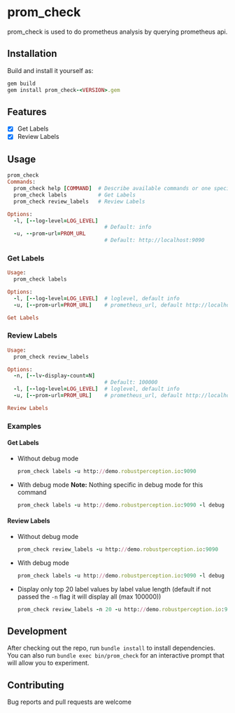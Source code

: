 # prom_check

prom_check is used to do prometheus analysis by querying prometheus api.

## Installation

Build and install it yourself as:

```ruby
gem build
gem install prom_check-<VERSION>.gem
```

## Features

- [x] Get Labels
- [x] Review Labels

## Usage

```ruby
prom_check
Commands:
  prom_check help [COMMAND]  # Describe available commands or one specific command
  prom_check labels          # Get Labels
  prom_check review_labels   # Review Labels

Options:
  -l, [--log-level=LOG_LEVEL]  
                               # Default: info
  -u, --prom-url=PROM_URL      
                               # Default: http://localhost:9090
```

### Get Labels

```ruby
Usage:
  prom_check labels

Options:
  -l, [--log-level=LOG_LEVEL]  # loglevel, default info
  -u, [--prom-url=PROM_URL]    # prometheus_url, default http://localhost:9090

Get Labels
```

### Review Labels

```ruby
Usage:
  prom_check review_labels

Options:
  -n, [--lv-display-count=N]
                               # Default: 100000
  -l, [--log-level=LOG_LEVEL]  # loglevel, default info
  -u, [--prom-url=PROM_URL]    # prometheus_url, default http://localhost:9090

Review Labels
```

### Examples

#### Get Labels

- Without debug mode

    ```ruby
    prom_check labels -u http://demo.robustperception.io:9090
    ```

- With debug mode
    **Note:** Nothing specific in debug mode for this command

    ```ruby
    prom_check labels -u http://demo.robustperception.io:9090 -l debug
    ```

#### Review Labels

- Without debug mode

  ```ruby
  prom_check review_labels -u http://demo.robustperception.io:9090
  ```

- With debug mode

  ```ruby
  prom_check labels -u http://demo.robustperception.io:9090 -l debug
  ```

- Display only top 20 label values by label value length (default if not passed the `-n` flag it will display all (max 100000))

  ```ruby
  prom_check review_labels -n 20 -u http://demo.robustperception.io:9090
  ```

## Development

After checking out the repo, run `bundle install` to install dependencies.  You can also run `bundle exec bin/prom_check` for an interactive prompt that will allow you to experiment.

## Contributing

Bug reports and pull requests are welcome
